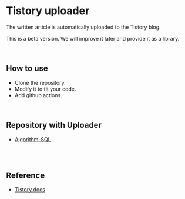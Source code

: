 # Tistory uploader
The written article is automatically uploaded to the Tistory blog. 

This is a beta version. We will improve it later and provide it as a library.

<br>

## How to use
- Clone the repository.
- Modify it to fit your code.
- Add github actions.

<br>

## Repository with Uploader
- [Algorithm-SQL](https://github.com/Daco2020/Algorithm-SQL) 

<br><br>

## Reference
- [Tistory docs](https://tistory.github.io/document-tistory-apis/)
